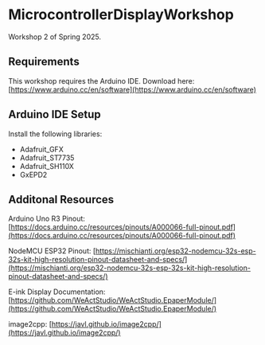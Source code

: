 # MicrocontrollerDisplayWorkshop

Workshop 2 of Spring 2025.

## Requirements

This workshop requires the Arduino IDE. Download here: [https://www.arduino.cc/en/software](https://www.arduino.cc/en/software)

## Arduino IDE Setup

Install the following libraries:
 - Adafruit_GFX
 - Adafruit_ST7735
 - Adafruit_SH110X
 - GxEPD2

## Additonal Resources

Arduino Uno R3 Pinout: [https://docs.arduino.cc/resources/pinouts/A000066-full-pinout.pdf](https://docs.arduino.cc/resources/pinouts/A000066-full-pinout.pdf)

NodeMCU ESP32 Pinout: [https://mischianti.org/esp32-nodemcu-32s-esp-32s-kit-high-resolution-pinout-datasheet-and-specs/](https://mischianti.org/esp32-nodemcu-32s-esp-32s-kit-high-resolution-pinout-datasheet-and-specs/)

E-ink Display Documentation: [https://github.com/WeActStudio/WeActStudio.EpaperModule/](https://github.com/WeActStudio/WeActStudio.EpaperModule/)

image2cpp: [https://javl.github.io/image2cpp/](https://javl.github.io/image2cpp/)
